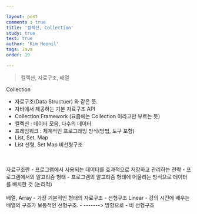 ```yaml
---

layout: post
comments : true
title: '컬렉션, Collection'
study: true
text: true
author: 'Kim Heonil'
tags: Java
order: 19

---
```


> 컬렉션, 자료구조, 배열 <br>

Collection
- 자료구조(Data Structuer) 와 같은 뜻.
- 자바에서 제공하는 기본 자료구조 API
- Collection Framework (요즘에는 Collection 이라고만 부르는 듯)
- 컬렉션 : 데이터 모음, 다수의 데이터
- 프레임워크 : 체계적인 프로그래밍 방식(방법, 도구 포함) 
- List, Set, Map
- List 선형, Set Map 비선형구조

<br>
<br>  
자료구조란 
- 프로그램에서 사용되는 데이터를 효과적으로 저장하고 관리하는 전략
- 프로그램에서의 알고리즘 형태
- 프로그램의 알고리즘 형태에 어울리는 방식으로 데이터를 배치한 것 (논리적) 
<br>
<br>
배열, Array
- 가장 기본적인 형태의 자료구조 
- 선형구조 Linear 
- 강의 시간에 배우는 배열의 구조가 보통적인 선형구조. 
- -------> 방향으로
- 비 선형구조 	

<br><br>